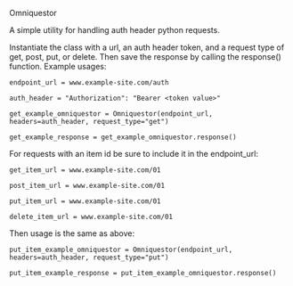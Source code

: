 Omniquestor
 
A simple utility for handling auth header python requests.

Instantiate the class with a url, an auth header token, and a request type of get, post, put, or delete.
Then save the response by calling the response() function.
Example usages:

`endpoint_url = www.example-site.com/auth`

`auth_header = "Authorization": "Bearer <token value>"`

`get_example_omniquestor = Omniquestor(endpoint_url, headers=auth_header, request_type="get")`

`get_example_response = get_example_omniquestor.response()`

For requests with an item id be sure to include it in the endpoint_url:

`get_item_url = www.example-site.com/01`

`post_item_url = www.example-site.com/01`

`put_item_url = www.example-site.com/01`

`delete_item_url = www.example-site.com/01`

Then usage is the same as above:

`put_item_example_omniquestor = Omniquestor(endpoint_url, headers=auth_header, request_type="put")`

`put_item_example_response = put_item_example_omniquestor.response()`
